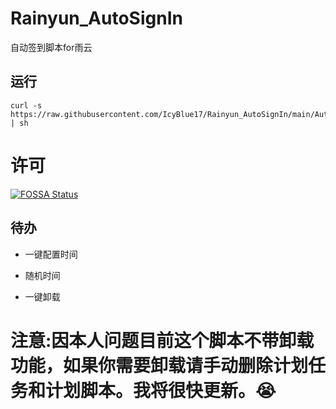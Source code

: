 # Rainyun_AutoSignIn
自动签到脚本for雨云  

## 运行

```shell
curl -s https://raw.githubusercontent.com/IcyBlue17/Rainyun_AutoSignIn/main/AutoSignin.sh | sh
```
# 许可  

[![FOSSA Status](https://app.fossa.com/api/projects/git%2Bgithub.com%2FIcyBlue17%2FRainyun_AutoSignIn.svg?type=large&issueType=license)](https://app.fossa.com/projects/git%2Bgithub.com%2FIcyBlue17%2FRainyun_AutoSignIn?ref=badge_large&issueType=license)  

  
## 待办  
- 一键配置时间
  
- 随机时间
  
- 一键卸载
  
# 注意:因本人问题目前这个脚本不带卸载功能，如果你需要卸载请手动删除计划任务和计划脚本。我将很快更新。😭
